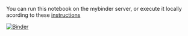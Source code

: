 You can run this notebook on the mybinder server, or execute it locally acording to these [instructions](../README.md)

[![Binder](https://mybinder.org/badge_logo.svg)](https://mybinder.org/v2/gh/statisticalbiotechnology/cb2030/master?filepath=nb%2Flinear%2FKNAP2.ipynb)

